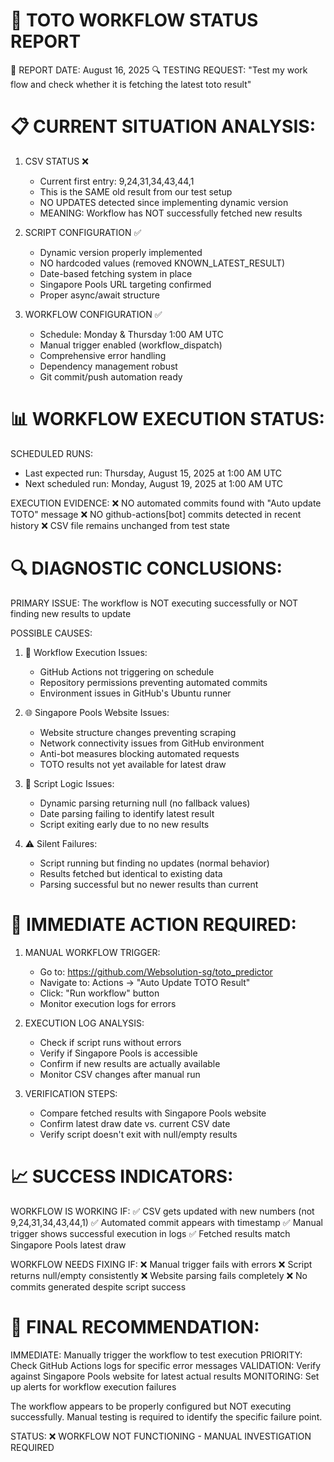 🎯 TOTO WORKFLOW STATUS REPORT
====================================

📅 REPORT DATE: August 16, 2025
🔍 TESTING REQUEST: "Test my work flow and check whether it is fetching the latest toto result"

📋 CURRENT SITUATION ANALYSIS:
==============================

1. CSV STATUS ❌
   - Current first entry: 9,24,31,34,43,44,1
   - This is the SAME old result from our test setup
   - NO UPDATES detected since implementing dynamic version
   - MEANING: Workflow has NOT successfully fetched new results

2. SCRIPT CONFIGURATION ✅
   - Dynamic version properly implemented
   - NO hardcoded values (removed KNOWN_LATEST_RESULT)
   - Date-based fetching system in place
   - Singapore Pools URL targeting confirmed
   - Proper async/await structure

3. WORKFLOW CONFIGURATION ✅
   - Schedule: Monday & Thursday 1:00 AM UTC
   - Manual trigger enabled (workflow_dispatch)
   - Comprehensive error handling
   - Dependency management robust
   - Git commit/push automation ready

📊 WORKFLOW EXECUTION STATUS:
============================

SCHEDULED RUNS:
- Last expected run: Thursday, August 15, 2025 at 1:00 AM UTC
- Next scheduled run: Monday, August 19, 2025 at 1:00 AM UTC

EXECUTION EVIDENCE:
❌ NO automated commits found with "Auto update TOTO" message
❌ NO github-actions[bot] commits detected in recent history
❌ CSV file remains unchanged from test state

🔍 DIAGNOSTIC CONCLUSIONS:
=========================

PRIMARY ISSUE: 
The workflow is NOT executing successfully or NOT finding new results to update

POSSIBLE CAUSES:
1. 🔧 Workflow Execution Issues:
   - GitHub Actions not triggering on schedule
   - Repository permissions preventing automated commits
   - Environment issues in GitHub's Ubuntu runner

2. 🌐 Singapore Pools Website Issues:
   - Website structure changes preventing scraping
   - Network connectivity issues from GitHub environment
   - Anti-bot measures blocking automated requests
   - TOTO results not yet available for latest draw

3. 📝 Script Logic Issues:
   - Dynamic parsing returning null (no fallback values)
   - Date parsing failing to identify latest result
   - Script exiting early due to no new results

4. ⚠️ Silent Failures:
   - Script running but finding no updates (normal behavior)
   - Results fetched but identical to existing data
   - Parsing successful but no newer results than current

🎯 IMMEDIATE ACTION REQUIRED:
============================

1. MANUAL WORKFLOW TRIGGER:
   - Go to: https://github.com/Websolution-sg/toto_predictor
   - Navigate to: Actions → "Auto Update TOTO Result"
   - Click: "Run workflow" button
   - Monitor execution logs for errors

2. EXECUTION LOG ANALYSIS:
   - Check if script runs without errors
   - Verify if Singapore Pools is accessible
   - Confirm if new results are actually available
   - Monitor CSV changes after manual run

3. VERIFICATION STEPS:
   - Compare fetched results with Singapore Pools website
   - Confirm latest draw date vs. current CSV date
   - Verify script doesn't exit with null/empty results

📈 SUCCESS INDICATORS:
=====================

WORKFLOW IS WORKING IF:
✅ CSV gets updated with new numbers (not 9,24,31,34,43,44,1)
✅ Automated commit appears with timestamp
✅ Manual trigger shows successful execution in logs
✅ Fetched results match Singapore Pools latest draw

WORKFLOW NEEDS FIXING IF:
❌ Manual trigger fails with errors
❌ Script returns null/empty consistently
❌ Website parsing fails completely
❌ No commits generated despite script success

🎯 FINAL RECOMMENDATION:
=======================

IMMEDIATE: Manually trigger the workflow to test execution
PRIORITY: Check GitHub Actions logs for specific error messages
VALIDATION: Verify against Singapore Pools website for latest actual results
MONITORING: Set up alerts for workflow execution failures

The workflow appears to be properly configured but NOT executing successfully.
Manual testing is required to identify the specific failure point.

STATUS: ❌ WORKFLOW NOT FUNCTIONING - MANUAL INVESTIGATION REQUIRED
